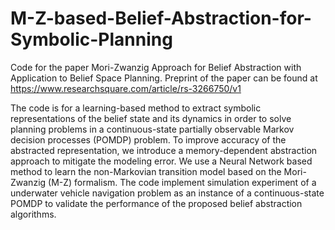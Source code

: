 # M-Z-based-Belief-Abstraction-for-Symbolic-Planning
Code for the paper Mori-Zwanzig Approach for Belief Abstraction with Application to Belief Space Planning.
Preprint of the paper can be found at https://www.researchsquare.com/article/rs-3266750/v1

The code is for a learning-based method to extract symbolic representations of the belief state and its dynamics in order to solve planning problems in a 
continuous-state partially observable Markov decision processes (POMDP) problem. To improve  accuracy of the abstracted representation, we introduce a memory-dependent abstraction approach to mitigate the modeling error. We use a Neural Network based method to learn the non-Markovian transition model based on the Mori-Zwanzig (M-Z) formalism. The code implement simulation experiment of a underwater vehicle navigation problem as an instance of a continuous-state POMDP to validate the performance of the proposed belief abstraction algorithms.

